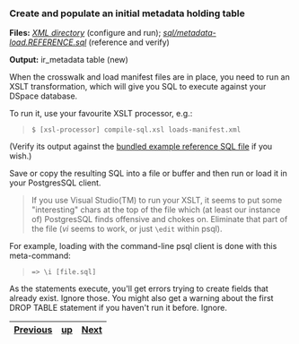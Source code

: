﻿### Create and populate an initial metadata holding table

**Files:** [_XML directory_](xml/) (configure and run); [_sql/metadata-load.REFERENCE.sql_](sql/metadata-load.REFERENCE.sql) (reference and verify)

**Output:** ir_metadata table (new)

When the crosswalk and load manifest files are in place, you need to run an XSLT transformation, which will give you SQL to execute against your DSpace database.

To run it, use your favourite XSLT processor, e.g.:

> `$ [xsl-processor] compile-sql.xsl loads-manifest.xml`

(Verify its output against the [bundled example reference SQL file](sql/metadata-load.REFERENCE.sql) if you wish.)

Save or copy the resulting SQL into a file or buffer and then run or load it in your PostgresSQL client. 

> If you use Visual Studio(TM) to run your XSLT, it seems to put some "interesting" chars at the top of the file which (at least our instance of) PostgresSQL finds offensive and chokes on. Eliminate that part of the file (_vi_ seems to work, or just `\edit` within psql).

For example, loading with the command-line psql client is done with this meta-command:

> `=> \i [file.sql]`

As the statements execute, you'll get errors trying to create fields that already exist. Ignore those. You might also get a warning about the first DROP TABLE statement if you haven't run it before. Ignore.

[Previous](process-manifest.md "Create your load manifest") | [up](process.md) | [Next](process-massage-metadata.md "Manipulate some data in the interim metadata table") |
:---- | :----: | ----:
